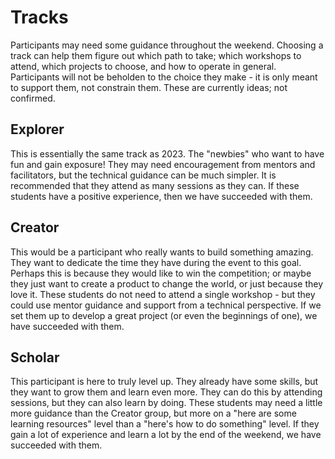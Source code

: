 # Tracks
Participants may need some guidance throughout the weekend. Choosing a track can help them figure out which path to take; which workshops to attend, which projects to choose, and how to operate in general. Participants will not be beholden to the choice they make - it is only meant to support them, not constrain them. These are currently ideas; not confirmed.

## Explorer
This is essentially the same track as 2023. The "newbies" who want to have fun and gain exposure! They may need encouragement from mentors and facilitators, but the technical guidance can be much simpler. It is recommended that they attend as many sessions as they can. If these students have a positive experience, then we have succeeded with them.

## Creator
This would be a participant who really wants to build something amazing. They want to dedicate the time they have during the event to this goal. Perhaps this is because they would like to win the competition; or maybe they just want to create a product to change the world, or just because they love it. These students do not need to attend a single workshop - but they could use mentor guidance and support from a technical perspective. If we set them up to develop a great project (or even the beginnings of one), we have succeeded with them.

## Scholar
This participant is here to truly level up. They already have some skills, but they want to grow them and learn even more. They can do this by attending sessions, but they can also learn by doing. These students may need a little more guidance than the Creator group, but more on a "here are some learning resources" level than a "here's how to do something" level. If they gain a lot of experience and learn a lot by the end of the weekend, we have succeeded with them.
